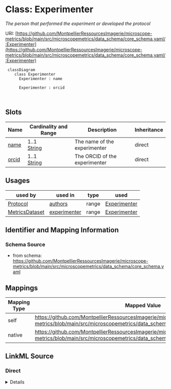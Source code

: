 # Class: Experimenter


_The person that performed the experiment or developed the protocol_





URI: [https://github.com/MontpellierRessourcesImagerie/microscope-metrics/blob/main/src/microscopemetrics/data_schema/core_schema.yaml/:Experimenter](https://github.com/MontpellierRessourcesImagerie/microscope-metrics/blob/main/src/microscopemetrics/data_schema/core_schema.yaml/:Experimenter)




```mermaid
 classDiagram
    class Experimenter
      Experimenter : name
        
      Experimenter : orcid
        
      
```




<!-- no inheritance hierarchy -->


## Slots

| Name | Cardinality and Range | Description | Inheritance |
| ---  | --- | --- | --- |
| [name](name.md) | 1..1 <br/> [String](String.md) | The name of the experimenter | direct |
| [orcid](orcid.md) | 1..1 <br/> [String](String.md) | The ORCID of the experimenter | direct |





## Usages

| used by | used in | type | used |
| ---  | --- | --- | --- |
| [Protocol](Protocol.md) | [authors](authors.md) | range | [Experimenter](Experimenter.md) |
| [MetricsDataset](MetricsDataset.md) | [experimenter](experimenter.md) | range | [Experimenter](Experimenter.md) |






## Identifier and Mapping Information







### Schema Source


* from schema: https://github.com/MontpellierRessourcesImagerie/microscope-metrics/blob/main/src/microscopemetrics/data_schema/core_schema.yaml





## Mappings

| Mapping Type | Mapped Value |
| ---  | ---  |
| self | https://github.com/MontpellierRessourcesImagerie/microscope-metrics/blob/main/src/microscopemetrics/data_schema/core_schema.yaml/:Experimenter |
| native | https://github.com/MontpellierRessourcesImagerie/microscope-metrics/blob/main/src/microscopemetrics/data_schema/core_schema.yaml/:Experimenter |





## LinkML Source

<!-- TODO: investigate https://stackoverflow.com/questions/37606292/how-to-create-tabbed-code-blocks-in-mkdocs-or-sphinx -->

### Direct

<details>
```yaml
name: Experimenter
description: The person that performed the experiment or developed the protocol
from_schema: https://github.com/MontpellierRessourcesImagerie/microscope-metrics/blob/main/src/microscopemetrics/data_schema/core_schema.yaml
attributes:
  name:
    name: name
    description: The name of the experimenter
    from_schema: https://github.com/MontpellierRessourcesImagerie/microscope-metrics/blob/main/src/microscopemetrics/data_schema/core_schema.yaml
    range: string
    required: true
  orcid:
    name: orcid
    description: The ORCID of the experimenter
    from_schema: https://github.com/MontpellierRessourcesImagerie/microscope-metrics/blob/main/src/microscopemetrics/data_schema/core_schema.yaml
    rank: 1000
    identifier: true
    range: string
    required: true

```
</details>

### Induced

<details>
```yaml
name: Experimenter
description: The person that performed the experiment or developed the protocol
from_schema: https://github.com/MontpellierRessourcesImagerie/microscope-metrics/blob/main/src/microscopemetrics/data_schema/core_schema.yaml
attributes:
  name:
    name: name
    description: The name of the experimenter
    from_schema: https://github.com/MontpellierRessourcesImagerie/microscope-metrics/blob/main/src/microscopemetrics/data_schema/core_schema.yaml
    alias: name
    owner: Experimenter
    domain_of:
    - NamedObject
    - Experimenter
    - Column
    range: string
    required: true
  orcid:
    name: orcid
    description: The ORCID of the experimenter
    from_schema: https://github.com/MontpellierRessourcesImagerie/microscope-metrics/blob/main/src/microscopemetrics/data_schema/core_schema.yaml
    rank: 1000
    identifier: true
    alias: orcid
    owner: Experimenter
    domain_of:
    - Experimenter
    range: string
    required: true

```
</details>